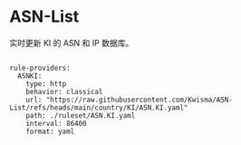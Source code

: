
# ASN-List

实时更新 KI 的 ASN 和 IP 数据库。

<pre><code class="language-javascript">
rule-providers:
  ASNKI:
    type: http
    behavior: classical
    url: "https://raw.githubusercontent.com/Kwisma/ASN-List/refs/heads/main/country/KI/ASN.KI.yaml"
    path: ./ruleset/ASN.KI.yaml
    interval: 86400
    format: yaml
</code></pre>